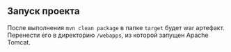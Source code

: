 ## Запуск проекта

После выполнения ```mvn clean package``` в папке `target` будет war артефакт.
Перенести его в директорию `/webapps`, из которой запущен Apache Tomcat.
